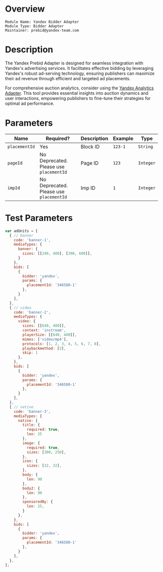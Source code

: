 # Overview

```
Module Name: Yandex Bidder Adapter
Module Type: Bidder Adapter
Maintainer: prebid@yandex-team.com
```

# Description

The Yandex Prebid Adapter is designed for seamless integration with Yandex's advertising services. It facilitates effective bidding by leveraging Yandex's robust ad-serving technology, ensuring publishers can maximize their ad revenue through efficient and targeted ad placements.

For comprehensive auction analytics, consider using the [Yandex Analytics Adapter](https://docs.prebid.org/dev-docs/analytics/yandex.html). This tool provides essential insights into auction dynamics and user interactions, empowering publishers to fine-tune their strategies for optimal ad performance.

# Parameters

| Name          | Required?                                  | Description | Example | Type      |
|---------------|--------------------------------------------|-------------|---------|-----------|
| `placementId` | Yes                                        | Block ID    | `123-1` | `String`  |
| `pageId`      | No<br>Deprecated. Please use `placementId` | Page ID     | `123`   | `Integer` |
| `impId`       | No<br>Deprecated. Please use `placementId` | Imp ID      | `1`     | `Integer` |

# Test Parameters

```javascript
var adUnits = [
  { // banner
    code: 'banner-1',
    mediaTypes: {
      banner: {
        sizes: [[240, 400], [300, 600]],
      }
    },
    bids: [
      {
        bidder: 'yandex',
        params: {
          placementId: '346580-1'
        },
      }
    ],
  },
  { // video
    code: 'banner-2',
    mediaTypes: {
      video: {
        sizes: [[640, 480]],
        context: 'instream',
        playerSize: [[640, 480]],
        mimes: ['video/mp4'],
        protocols: [1, 2, 3, 4, 5, 6, 7, 8],
        playbackmethod: [2],
        skip: 1
      },
    },
    bids: [
      {
        bidder: 'yandex',
        params: {
          placementId: '346580-1'
        },
      }
    ],
  },
  { // native
    code: 'banner-3',
    mediaTypes: {
      native: {
        title: {
          required: true,
          len: 25
        },
        image: {
          required: true,
          sizes: [300, 250],
        },
        icon: {
          sizes: [32, 32],
        },
        body: {
          len: 90
        },
        body2: {
          len: 90
        },
        sponsoredBy: {
          len: 25,
        }
      },
    },
    bids: [
      {
        bidder: 'yandex',
        params: {
          placementId: '346580-1'
        },
      }
    ],
  },
];
```
